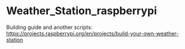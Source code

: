 # Weather_Station_raspberrypi


Building guide and another scripts: https://projects.raspberrypi.org/en/projects/build-your-own-weather-station

